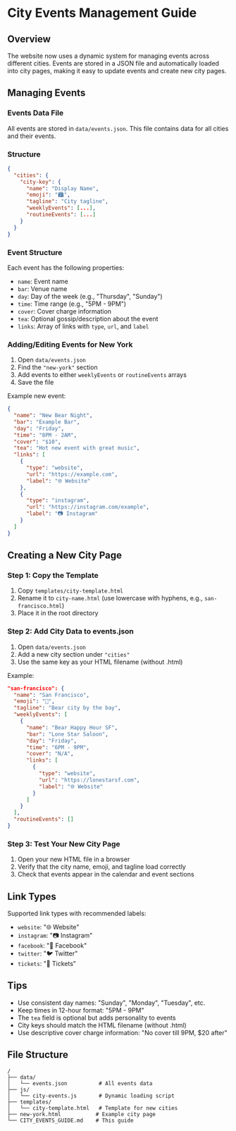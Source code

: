# City Events Management Guide

## Overview
The website now uses a dynamic system for managing events across different cities. Events are stored in a JSON file and automatically loaded into city pages, making it easy to update events and create new city pages.

## Managing Events

### Events Data File
All events are stored in `data/events.json`. This file contains data for all cities and their events.

### Structure
```json
{
  "cities": {
    "city-key": {
      "name": "Display Name",
      "emoji": "🏙️",
      "tagline": "City tagline",
      "weeklyEvents": [...],
      "routineEvents": [...]
    }
  }
}
```

### Event Structure
Each event has the following properties:
- `name`: Event name
- `bar`: Venue name
- `day`: Day of the week (e.g., "Thursday", "Sunday")
- `time`: Time range (e.g., "5PM - 9PM")
- `cover`: Cover charge information
- `tea`: Optional gossip/description about the event
- `links`: Array of links with `type`, `url`, and `label`

### Adding/Editing Events for New York

1. Open `data/events.json`
2. Find the `"new-york"` section
3. Add events to either `weeklyEvents` or `routineEvents` arrays
4. Save the file

Example new event:
```json
{
  "name": "New Bear Night",
  "bar": "Example Bar",
  "day": "Friday",
  "time": "8PM - 2AM", 
  "cover": "$10",
  "tea": "Hot new event with great music",
  "links": [
    {
      "type": "website",
      "url": "https://example.com",
      "label": "🌐 Website"
    },
    {
      "type": "instagram",
      "url": "https://instagram.com/example",
      "label": "📷 Instagram"
    }
  ]
}
```

## Creating a New City Page

### Step 1: Copy the Template
1. Copy `templates/city-template.html` 
2. Rename it to `city-name.html` (use lowercase with hyphens, e.g., `san-francisco.html`)
3. Place it in the root directory

### Step 2: Add City Data to events.json
1. Open `data/events.json`
2. Add a new city section under `"cities"`
3. Use the same key as your HTML filename (without .html)

Example:
```json
"san-francisco": {
  "name": "San Francisco",
  "emoji": "🌉",
  "tagline": "Bear city by the bay",
  "weeklyEvents": [
    {
      "name": "Bear Happy Hour SF",
      "bar": "Lone Star Saloon", 
      "day": "Friday",
      "time": "6PM - 9PM",
      "cover": "N/A",
      "links": [
        {
          "type": "website",
          "url": "https://lonestarsf.com",
          "label": "🌐 Website"
        }
      ]
    }
  ],
  "routineEvents": []
}
```

### Step 3: Test Your New City Page
1. Open your new HTML file in a browser
2. Verify that the city name, emoji, and tagline load correctly
3. Check that events appear in the calendar and event sections

## Link Types
Supported link types with recommended labels:
- `website`: "🌐 Website"
- `instagram`: "📷 Instagram" 
- `facebook`: "📘 Facebook"
- `twitter`: "🐦 Twitter"
- `tickets`: "🎫 Tickets"

## Tips
- Use consistent day names: "Sunday", "Monday", "Tuesday", etc.
- Keep times in 12-hour format: "5PM - 9PM"
- The `tea` field is optional but adds personality to events
- City keys should match the HTML filename (without .html)
- Use descriptive cover charge information: "No cover till 9PM, $20 after"

## File Structure
```
/
├── data/
│   └── events.json          # All events data
├── js/
│   └── city-events.js       # Dynamic loading script
├── templates/
│   └── city-template.html   # Template for new cities
├── new-york.html           # Example city page
└── CITY_EVENTS_GUIDE.md    # This guide
```